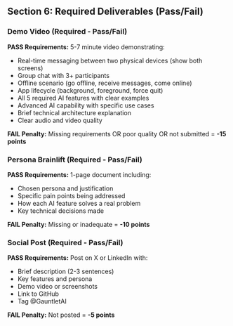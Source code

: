## Section 6: Required Deliverables (Pass/Fail)

### Demo Video (Required - Pass/Fail)

**PASS Requirements:** 5-7 minute video demonstrating:

- Real-time messaging between two physical devices (show both screens)
- Group chat with 3+ participants
- Offline scenario (go offline, receive messages, come online)
- App lifecycle (background, foreground, force quit)
- All 5 required AI features with clear examples
- Advanced AI capability with specific use cases
- Brief technical architecture explanation
- Clear audio and video quality

**FAIL Penalty:** Missing requirements OR poor quality OR not submitted = **-15 points**

### Persona Brainlift (Required - Pass/Fail)

**PASS Requirements:** 1-page document including:

- Chosen persona and justification
- Specific pain points being addressed
- How each AI feature solves a real problem
- Key technical decisions made

**FAIL Penalty:** Missing or inadequate = **-10 points**

### Social Post (Required - Pass/Fail)

**PASS Requirements:** Post on X or LinkedIn with:

- Brief description (2-3 sentences)
- Key features and persona
- Demo video or screenshots
- Link to GitHub
- Tag @GauntletAI

**FAIL Penalty:** Not posted = **-5 points**
